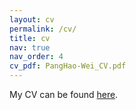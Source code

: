 ```yaml
---
layout: cv
permalink: /cv/
title: cv
nav: true
nav_order: 4
cv_pdf: PangHao-Wei_CV.pdf
---
```


My CV can be found [here](https://hwpang.github.io/assets/pdf/PangHao-Wei_CV.pdf).